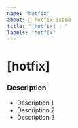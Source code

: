 ```yaml
---
name: "hotfix"
about: 🚧 hotfix issue
title: "[hotfix] : "
labels: "hotfix"
---
```


# [hotfix]

### Description

- Description 1
- Description 2
- Description 3

